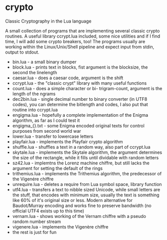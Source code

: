 # crypto
Classic Cryptography in the Lua language

A small collection of programs that are implementing several classic crypto routines. A useful library ccrypt.lua included, some nice utilities and if I find time, I will add some crypto breakers, too! The programs usually are working within the Linux/Unix/Shell pipeline and expect input from stdin, output to stdout.

* bin.lua - a small binary dumper
* block.lua - prints text in blocks, fist argument is the blocksize, the second the linelength
* caesar.lua - does a caesar code, argument is the shift
* ccrypt.lua - the "classic crypt" library with many useful functions
* count.lua - does a simple character or bi- trigram-count, argument is the length of the ngrams
* dec2bin.lua - single decimal number to binary converter (in UTF8 codes), you can determine the bitlength and codes, I also put that routine into ccrypt.lua
* engigma.lua - hopefully a complete implementation of the Enigma algorithm, as far as I could test it
* engigma_{}.txt - some Enigma encoded original texts for control purposes from second world war
* lower.lua - transfer to lowercase letters
* playfair.lua - implements the Playfair crypto algorithm
* shuffle.lua - shuffles a text in a random way, also part of ccrypt.lua
* skytale.lua - implements the Skytale algorithm, the argument determines the size of the rectangle, while it fills until dividable with random letters
* sz42.lua - implemtns the Lorenz machine chiffre, but still lacks the argument for setting the default of the rings
* trithemius.lua - implements the Trithemius algorithm, the predecessor of the Vigenére chiffre
* unrequire.lua - deletes a require from Lua symbol space, library function
* utf4.lua - transfers a text to nibble sized Unicode, while small letters are the stuff, that encodes with minimum size, usually the text is something like 60% of it's original size or less. Modern alternative for Baudot/Murray encoding and works fine to preserve bandwidth (no official UTF4 exists up to this time)
* vernam.lua - shows working of the Vernam chiffre with a pseudo random number stream
* vigenere.lua - implements the Vigenère chiffre
* the rest is just for fun

